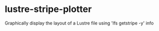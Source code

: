# lustre-stripe-plotter
Graphically display the layout of a Lustre file using 'lfs getstripe -y' info
